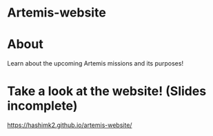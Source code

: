 ﻿# Artemis-website
 # About
 Learn about the upcoming Artemis missions and its purposes!
# Take a look at the website! (Slides incomplete)
https://hashimk2.github.io/artemis-website/
